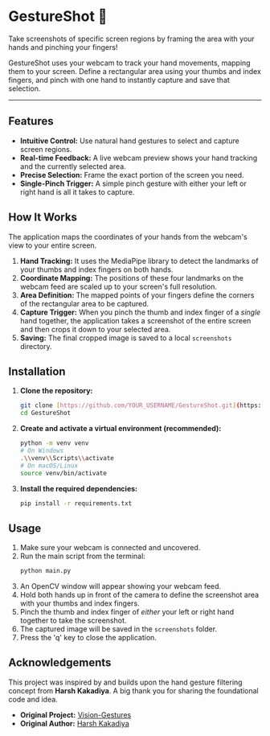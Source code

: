 # GestureShot 📸

Take screenshots of specific screen regions by framing the area with your hands and pinching your fingers!

GestureShot uses your webcam to track your hand movements, mapping them to your screen. Define a rectangular area using your thumbs and index fingers, and pinch with one hand to instantly capture and save that selection.

---

## Features

-   **Intuitive Control:** Use natural hand gestures to select and capture screen regions.
-   **Real-time Feedback:** A live webcam preview shows your hand tracking and the currently selected area.
-   **Precise Selection:** Frame the exact portion of the screen you need.
-   **Single-Pinch Trigger:** A simple pinch gesture with either your left or right hand is all it takes to capture.

## How It Works

The application maps the coordinates of your hands from the webcam's view to your entire screen.

1.  **Hand Tracking:** It uses the MediaPipe library to detect the landmarks of your thumbs and index fingers on both hands.
2.  **Coordinate Mapping:** The positions of these four landmarks on the webcam feed are scaled up to your screen's full resolution.
3.  **Area Definition:** The mapped points of your fingers define the corners of the rectangular area to be captured.
4.  **Capture Trigger:** When you pinch the thumb and index finger of a *single* hand together, the application takes a screenshot of the entire screen and then crops it down to your selected area.
5.  **Saving:** The final cropped image is saved to a local `screenshots` directory.

## Installation

1.  **Clone the repository:**
    ```bash
    git clone [https://github.com/YOUR_USERNAME/GestureShot.git](https://github.com/YOUR_USERNAME/GestureShot.git)
    cd GestureShot
    ```

2.  **Create and activate a virtual environment (recommended):**
    ```bash
    python -m venv venv
    # On Windows
    .\\venv\\Scripts\\activate
    # On macOS/Linux
    source venv/bin/activate
    ```

3.  **Install the required dependencies:**
    ```bash
    pip install -r requirements.txt
    ```

## Usage

1.  Make sure your webcam is connected and uncovered.
2.  Run the main script from the terminal:
    ```bash
    python main.py
    ```
3.  An OpenCV window will appear showing your webcam feed.
4.  Hold both hands up in front of the camera to define the screenshot area with your thumbs and index fingers.
5.  Pinch the thumb and index finger of *either* your left or right hand together to take the screenshot.
6.  The captured image will be saved in the `screenshots` folder.
7.  Press the 'q' key to close the application.

## Acknowledgements

This project was inspired by and builds upon the hand gesture filtering concept from **Harsh Kakadiya**. A big thank you for sharing the foundational code and idea.

-   **Original Project:** [Vision-Gestures](https://github.com/harsh-kakadiya1/computer-vision/tree/main/Vision-Gestures)
-   **Original Author:** [Harsh Kakadiya](https://github.com/harsh-kakadiya1)
